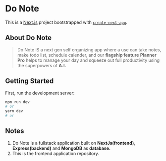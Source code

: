 # Do Note

This is a [Next.js](https://nextjs.org/) project bootstrapped with [`create-next-app`](https://github.com/vercel/next.js/tree/canary/packages/create-next-app).

## About Do Note

> Do Note iS a next gen self organizing app where a use can take notes, make todo list, schedule calender, and our **flagship feature** **Planner Pro** helps to manage your day and squeeze out full productivity using the superpowers of **A.I.**

## Getting Started

First, run the development server:

```bash
npm run dev
# or
yarn dev
# or
```

## Notes

1.  Do Note is a fullstack application built on **NextJs(frontend)**, **Express(backend)** and **MongoDB** as **database.**
2.  This is the frontend application repository.
